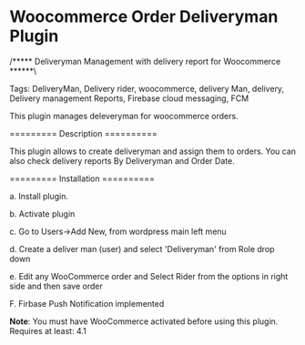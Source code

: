 # Woocommerce Order Deliveryman Plugin
/***** Deliveryman Management with delivery report for Woocommerce ******\

Tags: DeliveryMan, Delivery rider, woocommerce, delivery Man, delivery, Delivery management Reports, Firebase cloud messaging, FCM


This plugin manages deleveryman for woocommerce orders.

========= Description ==========

This plugin allows to create deliveryman and assign them to orders. You can also check delivery reports By Deliveryman and Order Date.

========= Installation ==========

a. Install plugin.

b. Activate plugin

c. Go to Users->Add New, from wordpress main left menu

d. Create a deliver man (user) and select 'Deliveryman' from Role drop down

e. Edit any WooCommerce order and Select Rider from the options in right side and then save order

F. Firbase Push Notification implemented

**Note**: You must have WooCommerce activated before using this plugin. Requires at least: 4.1

